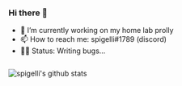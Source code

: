 ### Hi there 👋
- 🔭 I’m currently working on my home lab prolly
- 📫 How to reach me: spigelli#1789 (discord)
- :man_technologist:	Status: Writing bugs...

[comment]: <> (- 🌱 I’m currently learning vmware esxi)

<div>
<span align="center" markdown="1" style="display:table;">

   ![spigelli's github stats](https://github-readme-stats.vercel.app/api?username=spigelli&count_private=true&show_icons=true&theme=tokyonight)
   
   <!----![Top Langs](https://github-readme-stats.vercel.app/api/top-langs/?username=spigelli&count_private=true&show_icons=true&theme=tokyonight)---->
   
</span>
</div>

